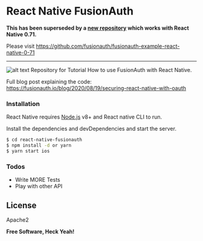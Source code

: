 # React Native FusionAuth

**This has been superseded by a [new repository](https://github.com/fusionauth/fusionauth-example-react-native-0-71) which works with React Native 0.71.**

Please visit https://github.com/fusionauth/fusionauth-example-react-native-0-71

-------

![alt text](https://i.imgur.com/obZVm93.gif)
Repository for Tutorial How to use FusionAuth with React Native.

Full blog post explaining the code: https://fusionauth.io/blog/2020/08/19/securing-react-native-with-oauth

### Installation

React Native requires [Node.js](https://nodejs.org/) v8+ and React native CLI to run.

Install the dependencies and devDependencies and start the server.

```sh
$ cd react-native-fusionauth
$ npm install -d or yarn
$ yarn start ios
```


### Todos

 - Write MORE Tests
 - Play with other API

License
----

Apache2


**Free Software, Heck Yeah!**

